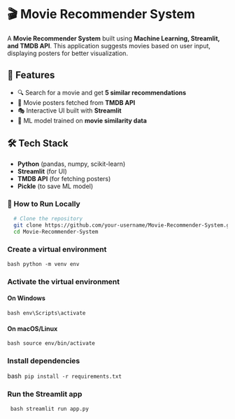 # 🎬 Movie Recommender System  

A **Movie Recommender System** built using **Machine Learning, Streamlit, and TMDB API**. This application suggests movies based on user input, displaying posters for better visualization.  

## 🚀 Features  
- 🔍 Search for a movie and get **5 similar recommendations**  
- 📌 Movie posters fetched from **TMDB API**  
- 🎭 Interactive UI built with **Streamlit**  
- 🧠 ML model trained on **movie similarity data**  

## 🛠️ Tech Stack  
- **Python** (pandas, numpy, scikit-learn)  
- **Streamlit** (for UI)  
- **TMDB API** (for fetching posters)  
- **Pickle** (to save ML model)  

### 🎯 How to Run Locally
  ```bash
    # Clone the repository
    git clone https://github.com/your-username/Movie-Recommender-System.git
    cd Movie-Recommender-System
```


### Create a virtual environment
```bash python -m venv env```

### Activate the virtual environment
#### On Windows
 ```bash env\Scripts\activate```
#### On macOS/Linux
```bash source env/bin/activate```

### Install dependencies
bash``` pip install -r requirements.txt```

### Run the Streamlit app
``` bash streamlit run app.py```
